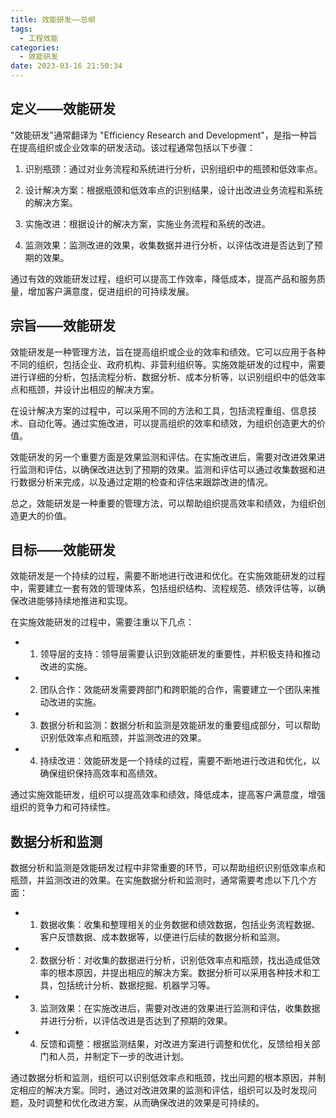 ```yaml
---
title: 效能研发——总纲
tags:
  - 工程效能
categories:
  - 效能研发
date: 2023-03-16 21:50:34
---
```


## 定义——效能研发 

"效能研发"通常翻译为 "Efficiency Research and Development"，是指一种旨在提高组织或企业效率的研发活动。该过程通常包括以下步骤：

1. 识别瓶颈：通过对业务流程和系统进行分析，识别组织中的瓶颈和低效率点。

2. 设计解决方案：根据瓶颈和低效率点的识别结果，设计出改进业务流程和系统的解决方案。

3. 实施改进：根据设计的解决方案，实施业务流程和系统的改进。

4. 监测效果：监测改进的效果，收集数据并进行分析，以评估改进是否达到了预期的效果。

通过有效的效能研发过程，组织可以提高工作效率，降低成本，提高产品和服务质量，增加客户满意度，促进组织的可持续发展。

## 宗旨——效能研发 
效能研发是一种管理方法，旨在提高组织或企业的效率和绩效。它可以应用于各种不同的组织，包括企业、政府机构、非营利组织等。实施效能研发的过程中，需要进行详细的分析，包括流程分析、数据分析、成本分析等，以识别组织中的低效率点和瓶颈，并设计出相应的解决方案。

在设计解决方案的过程中，可以采用不同的方法和工具，包括流程重组、信息技术、自动化等。通过实施改进，可以提高组织的效率和绩效，为组织创造更大的价值。

效能研发的另一个重要方面是效果监测和评估。在实施改进后，需要对改进效果进行监测和评估，以确保改进达到了预期的效果。监测和评估可以通过收集数据和进行数据分析来完成，以及通过定期的检查和评估来跟踪改进的情况。

总之，效能研发是一种重要的管理方法，可以帮助组织提高效率和绩效，为组织创造更大的价值。

## 目标——效能研发 
效能研发是一个持续的过程，需要不断地进行改进和优化。在实施效能研发的过程中，需要建立一套有效的管理体系，包括组织结构、流程规范、绩效评估等，以确保改进能够持续地推进和实现。

在实施效能研发的过程中，需要注重以下几点：

- 1. 领导层的支持：领导层需要认识到效能研发的重要性，并积极支持和推动改进的实施。

- 2. 团队合作：效能研发需要跨部门和跨职能的合作，需要建立一个团队来推动改进的实施。

- 3. 数据分析和监测：数据分析和监测是效能研发的重要组成部分，可以帮助识别低效率点和瓶颈，并监测改进的效果。

- 4. 持续改进：效能研发是一个持续的过程，需要不断地进行改进和优化，以确保组织保持高效率和高绩效。

通过实施效能研发，组织可以提高效率和绩效，降低成本，提高客户满意度，增强组织的竞争力和可持续性。

## 数据分析和监测

数据分析和监测是效能研发过程中非常重要的环节，可以帮助组织识别低效率点和瓶颈，并监测改进的效果。在实施数据分析和监测时，通常需要考虑以下几个方面：

- 1. 数据收集：收集和整理相关的业务数据和绩效数据，包括业务流程数据、客户反馈数据、成本数据等，以便进行后续的数据分析和监测。

- 2. 数据分析：对收集的数据进行分析，识别低效率点和瓶颈，找出造成低效率的根本原因，并提出相应的解决方案。数据分析可以采用各种技术和工具，包括统计分析、数据挖掘、机器学习等。

- 3. 监测效果：在实施改进后，需要对改进的效果进行监测和评估，收集数据并进行分析，以评估改进是否达到了预期的效果。

- 4. 反馈和调整：根据监测结果，对改进方案进行调整和优化，反馈给相关部门和人员，并制定下一步的改进计划。

通过数据分析和监测，组织可以识别低效率点和瓶颈，找出问题的根本原因，并制定相应的解决方案。同时，通过对改进效果的监测和评估，组织可以及时发现问题，及时调整和优化改进方案，从而确保改进的效果是可持续的。